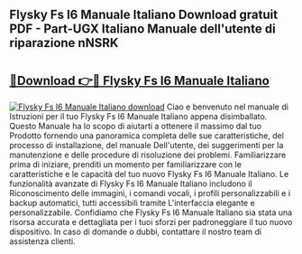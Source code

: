 ## Flysky Fs I6 Manuale Italiano Download gratuit PDF - Part-UGX Italiano Manuale dell'utente di riparazione nNSRK

# <h2><a href="http://dfg9ixb.blite.top/?on=Flysky+Fs+I6+Manuale+Italiano">🔗Download 👉🔴 Flysky Fs I6 Manuale Italiano</a></h2>

[![Flysky Fs I6 Manuale Italiano download](https://i.imgur.com/lujVjoI.png)](http://dfg9ixb.blite.top/?on=Flysky+Fs+I6+Manuale+Italiano)
Ciao e benvenuto nel manuale di Istruzioni per il tuo Flysky Fs I6 Manuale Italiano appena disimballato. Questo Manuale ha lo scopo di aiutarti a ottenere il massimo dal tuo Prodotto fornendo una panoramica completa delle sue caratteristiche, del processo di installazione, del manuale Dell'utente, dei suggerimenti per la manutenzione e delle procedure di risoluzione dei problemi. Familiarizzare prima di iniziare, prenditi un momento per familiarizzare con le caratteristiche e le capacità del tuo nuovo Flysky Fs I6 Manuale Italiano. Le funzionalità avanzate di Flysky Fs I6 Manuale Italiano includono il Riconoscimento delle immagini, i comandi vocali, i profili personalizzabili e i backup automatici, tutti accessibili tramite L'interfaccia elegante e personalizzabile. Confidiamo che Flysky Fs I6 Manuale Italiano sia stata una risorsa accurata e dettagliata per i tuoi sforzi per padroneggiare il tuo nuovo dispositivo. In caso di domande o dubbi, contattare il nostro team di assistenza clienti.
